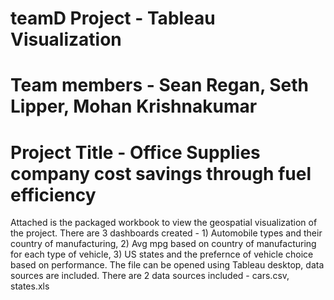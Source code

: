 # teamD Project - Tableau Visualization
# Team members - Sean Regan, Seth Lipper, Mohan Krishnakumar
# Project Title - Office Supplies company cost savings through fuel efficiency

Attached is the packaged workbook to view the geospatial visualization of the project.
There are 3 dashboards created - 1) Automobile types and their country of manufacturing, 2) Avg mpg based on country of manufacturing for each type of vehicle, 3) US states and the prefernce of vehicle choice based on performance.
The file can be opened using Tableau desktop, data sources are included. There are 2 data sources included - cars.csv, states.xls




